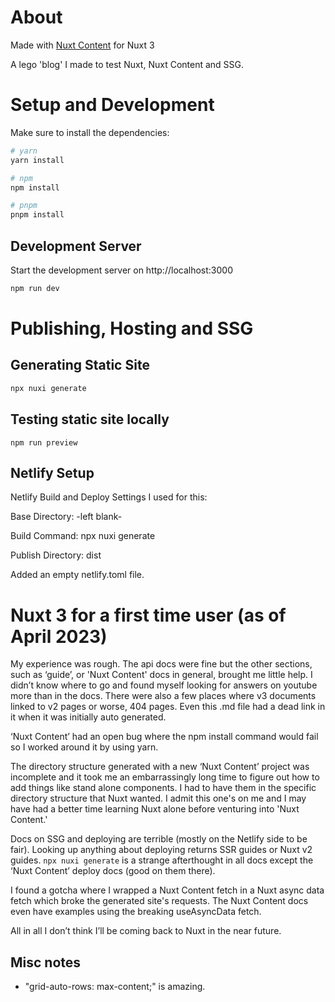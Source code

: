 # About
Made with [Nuxt Content](https://content-v2.nuxtjs.org/) for Nuxt 3

A lego 'blog' I made to test Nuxt, Nuxt Content and SSG.

# Setup and Development
Make sure to install the dependencies:
```bash
# yarn
yarn install

# npm
npm install

# pnpm
pnpm install
```

## Development Server
Start the development server on http://localhost:3000
```bash
npm run dev
```

# Publishing, Hosting and SSG

## Generating Static Site
```bash
npx nuxi generate
```
## Testing static site locally
```basj
npm run preview
```

## Netlify Setup
Netlify Build and Deploy Settings I used for this:

Base Directory: -left blank-

Build Command: npx nuxi generate

Publish Directory: dist

Added an empty netlify.toml file.

# Nuxt 3 for a first time user (as of April 2023)
My experience was rough.
The api docs were fine but the other sections, such as ‘guide’, or 'Nuxt Content' docs in general, brought me little help.
I didn’t know where to go and found myself looking for answers on youtube more than in the docs.
There were also a few places where v3 documents linked to v2 pages or worse, 404 pages.
Even this .md file had a dead link in it when it was initially auto generated.

‘Nuxt Content’ had an open bug where the npm install command would fail so I worked around it by using yarn.

The directory structure generated with a new ‘Nuxt Content’ project was incomplete
and it took me an embarrassingly long time to figure out how to add things like stand alone components.
I had to have them in the specific directory structure that Nuxt wanted.
I admit this one's on me and I may have had a better time learning Nuxt alone before venturing into 'Nuxt Content.'

Docs on SSG and deploying are terrible (mostly on the Netlify side to be fair). Looking up anything about deploying returns SSR guides or Nuxt v2 guides.
```npx nuxi generate``` is a strange afterthought in all docs except the ‘Nuxt Content’ deploy docs (good on them there).

I found a gotcha where I wrapped a Nuxt Content fetch in a Nuxt async data fetch which broke the generated site's requests.
The Nuxt Content docs even have examples using the breaking useAsyncData fetch.

All in all I don’t think I’ll be coming back to Nuxt in the near future.

## Misc notes
* "grid-auto-rows: max-content;" is amazing.
